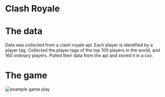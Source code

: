 # Clash Royale 

# The data
Data was collected from a clash royale api. Each player is identified by a player tag. Collected the player tags of the top 100 players in the world, and 160 ordinary players. Pulled their data from the api and stored it in a csv. 

# The game 
![example game play](https://j.gifs.com/jZGXvW.gif)

